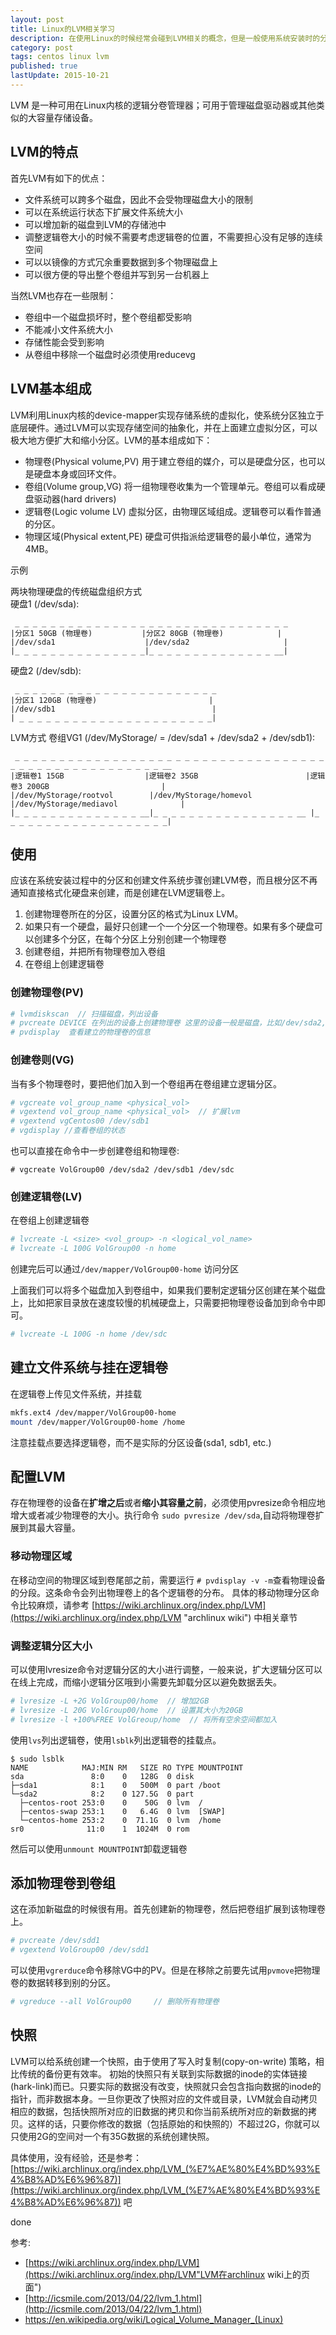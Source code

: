 ```yaml
---
layout: post
title: Linux的LVM相关学习
description: 在使用Linux的时候经常会碰到LVM相关的概念，但是一般使用系统安装时的分区划分就可以日常使用，也就没怎么认真学习这一块。
category: post
tags: centos linux lvm
published: true
lastUpdate: 2015-10-21
---
```

LVM 是一种可用在Linux内核的逻辑分卷管理器；可用于管理磁盘驱动器或其他类似的大容量存储设备。

## LVM的特点 ##
首先LVM有如下的优点：

- 文件系统可以跨多个磁盘，因此不会受物理磁盘大小的限制
- 可以在系统运行状态下扩展文件系统大小
- 可以增加新的磁盘到LVM的存储池中
- 调整逻辑卷大小的时候不需要考虑逻辑卷的位置，不需要担心没有足够的连续空间
- 可以以镜像的方式冗余重要数据到多个物理磁盘上
- 可以很方便的导出整个卷组并写到另一台机器上

当然LVM也存在一些限制：

- 卷组中一个磁盘损坏时，整个卷组都受影响
- 不能减小文件系统大小
- 存储性能会受到影响
- 从卷组中移除一个磁盘时必须使用reducevg

## LVM基本组成 ##
LVM利用Linux内核的device-mapper实现存储系统的虚拟化，使系统分区独立于底层硬件。通过LVM可以实现存储空间的抽象化，并在上面建立虚拟分区，可以极大地方便扩大和缩小分区。LVM的基本组成如下：

- 物理卷(Physical  volume,PV) 用于建立卷组的媒介，可以是硬盘分区，也可以是硬盘本身或回环文件。
- 卷组(Volume group,VG) 将一组物理卷收集为一个管理单元。卷组可以看成硬盘驱动器(hard drivers)
- 逻辑卷(Logic volume LV) 虚拟分区，由物理区域组成。逻辑卷可以看作普通的分区。
- 物理区域(Physical extent,PE) 硬盘可供指派给逻辑卷的最小单位，通常为4MB。

示例

两块物理硬盘的传统磁盘组织方式                
硬盘1 (/dev/sda):

     _ _ _ _ _ _ _ _ _ _ _ _ _ _ _ _ _ _ _ _ _ _ _ _ _ _ _ _ _ _ _ 
    |分区1 50GB (物理卷)           |分区2 80GB (物理卷)            |
    |/dev/sda1                    |/dev/sda2                     |
    |_ _ _ _ _ _ _ _ _ _ _ _ _ _ _|_ _ _ _ _ _ _ _ _ _ _ _ _ _ __|
                                  
硬盘2 (/dev/sdb):

     _ _ _ _ _ _ _ _ _ _ _ _ _ _ _ _ _ _ _ _ _ _ _
    |分区1 120GB (物理卷)                         |
    |/dev/sdb1                                   |
    | _ _ _ _ _ _ _ _ _ _ _ _ _ _ _ _ _ _ _ _ _ _|

LVM方式
卷组VG1 (/dev/MyStorage/ = /dev/sda1 + /dev/sda2 + /dev/sdb1):

     _ _ _ _ _ _ _ _ _ _ _ _ _ _ _ _ _ _ _ _ _ _ _ _ _ _ _ _ _ _ _ _ _ _ _ _ _ _ _ _ _ _ _ _ _ _ _ _ _ _ _ _ __ 
    |逻辑卷1 15GB                  |逻辑卷2 35GB                        |逻辑卷3 200GB                         |
    |/dev/MyStorage/rootvol        |/dev/MyStorage/homevol             |/dev/MyStorage/mediavol              |
    |_ _ _ _ _ _ _ _ _ _ _ _ _ _ __|_ _ _ _ _ _ _ _ _ _ _ _ _ _ _ _ __ |_ _ _ _ _ _ _ _ _ _ _ _ _ _ _ _ _ _ _|

## 使用 ##
应该在系统安装过程中的分区和创建文件系统步骤创建LVM卷，而且根分区不再通知直接格式化硬盘来创建，而是创建在LVM逻辑卷上。

1. 创建物理卷所在的分区，设置分区的格式为Linux LVM。
2. 如果只有一个硬盘，最好只创建一个一个分区一个物理卷。如果有多个硬盘可以创建多个分区，在每个分区上分别创建一个物理卷
3. 创建卷组，并把所有物理卷加入卷组
4. 在卷组上创建逻辑卷

### 创建物理卷(PV) ###

```bash
# lvmdiskscan  // 扫描磁盘，列出设备
# pvcreate DEVICE 在列出的设备上创建物理卷 这里的设备一般是磁盘，比如/dev/sda2, 现在linux的一般使用sda1挂在/boot分区，把sda2挂载为lvm
# pvdisplay  查看建立的物理卷的信息
```

### 创建卷则(VG) ###
当有多个物理卷时，要把他们加入到一个卷组再在卷组建立逻辑分区。

```bash
# vgcreate vol_group_name <physical_vol>
# vgextend vol_group_name <physical_vol>  // 扩展lvm
# vgextend vgCentos00 /dev/sdb1
# vgdisplay //查看卷组的状态
```
也可以直接在命令中一步创建卷组和物理卷:

```
# vgcreate VolGroup00 /dev/sda2 /dev/sdb1 /dev/sdc
```

### 创建逻辑卷(LV) ###
在卷组上创建逻辑卷

```bash
# lvcreate -L <size> <vol_group> -n <logical_vol_name>
# lvcreate -L 100G VolGroup00 -n home
```
创建完后可以通过`/dev/mapper/VolGroup00-home` 访问分区

上面我们可以将多个磁盘加入到卷组中，如果我们要制定逻辑分区创建在某个磁盘上，比如把家目录放在速度较慢的机械硬盘上，只需要把物理卷设备加到命令中即可。

```bash
# lvcreate -L 100G -n home /dev/sdc
```

## 建立文件系统与挂在逻辑卷 ##
在逻辑卷上传见文件系统，并挂载

```bash
mkfs.ext4 /dev/mapper/VolGroup00-home
mount /dev/mapper/VolGroup00-home /home
```
注意挂载点要选择逻辑卷，而不是实际的分区设备(sda1, sdb1, etc.)

## 配置LVM ##
存在物理卷的设备在**扩增之后**或者**缩小其容量之前**，必须使用pvresize命令相应地增大或者减少物理卷的大小。执行命令 `sudo pvresize /dev/sda`,自动将物理卷扩展到其最大容量。

### 移动物理区域 ###
在移动空间的物理区域到卷尾部之前，需要运行 `# pvdisplay -v -m`查看物理设备的分段。这条命令会列出物理卷上的各个逻辑卷的分布。
具体的移动物理分区命令比较麻烦，请参考 [https://wiki.archlinux.org/index.php/LVM](https://wiki.archlinux.org/index.php/LVM "archlinux wiki") 中相关章节

### 调整逻辑分区大小 ###
可以使用lvresize命令对逻辑分区的大小进行调整，一般来说，扩大逻辑分区可以在线上完成，而缩小逻辑分区哦到小需要先卸载分区以避免数据丢失。

```bash
# lvresize -L +2G VolGroup00/home  // 增加2GB
# lvresize -L 20G VolGroup00/home  // 设置其大小为20GB
# lvresize -l +100%FREE VolGreoup/home  // 将所有空余空间都加入
```

使用`lvs`列出逻辑卷，使用`lsblk`列出逻辑卷的挂载点。

```
$ sudo lsblk
NAME            MAJ:MIN RM   SIZE RO TYPE MOUNTPOINT
sda               8:0    0   128G  0 disk 
├─sda1            8:1    0   500M  0 part /boot
└─sda2            8:2    0 127.5G  0 part 
  ├─centos-root 253:0    0    50G  0 lvm  /
  ├─centos-swap 253:1    0   6.4G  0 lvm  [SWAP]
  └─centos-home 253:2    0  71.1G  0 lvm  /home
sr0              11:0    1  1024M  0 rom  

```
然后可以使用`unmount MOUNTPOINT`卸载逻辑卷

## 添加物理卷到卷组 ##
这在添加新磁盘的时候很有用。首先创建新的物理卷，然后把卷组扩展到该物理卷上。

```bash
# pvcreate /dev/sdd1
# vgextend VolGroup00 /dev/sdd1
```
可以使用`vgrerduce`命令移除VG中的PV。但是在移除之前要先试用`pvmove`把物理卷的数据转移到别的分区。

```bash
# vgreduce --all VolGroup00     // 删除所有物理卷
```

## 快照 ##
LVM可以给系统创建一个快照，由于使用了写入时复制(copy-on-write) 策略，相比传统的备份更有效率。 初始的快照只有关联到实际数据的inode的实体链接(hark-link)而已。只要实际的数据没有改变，快照就只会包含指向数据的inode的指针，而非数据本身。一旦你更改了快照对应的文件或目录，LVM就会自动拷贝相应的数据，包括快照所对应的旧数据的拷贝和你当前系统所对应的新数据的拷贝。这样的话，只要你修改的数据（包括原始的和快照的）不超过2G，你就可以只使用2G的空间对一个有35G数据的系统创建快照。

具体使用，没有经验，还是参考： [https://wiki.archlinux.org/index.php/LVM_(%E7%AE%80%E4%BD%93%E4%B8%AD%E6%96%87)](https://wiki.archlinux.org/index.php/LVM_(%E7%AE%80%E4%BD%93%E4%B8%AD%E6%96%87)) 吧

done

参考:

- [https://wiki.archlinux.org/index.php/LVM](https://wiki.archlinux.org/index.php/LVM"LVM在archlinux wiki上的页面")
- [http://icsmile.com/2013/04/22/lvm_1.html](http://icsmile.com/2013/04/22/lvm_1.html)
- https://en.wikipedia.org/wiki/Logical_Volume_Manager_(Linux)